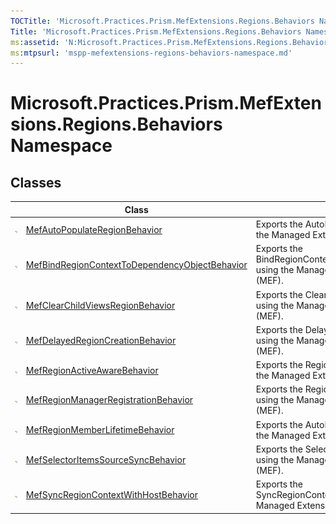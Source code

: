 ```yaml
---
TOCTitle: 'Microsoft.Practices.Prism.MefExtensions.Regions.Behaviors Namespace'
Title: 'Microsoft.Practices.Prism.MefExtensions.Regions.Behaviors Namespace ()'
ms:assetid: 'N:Microsoft.Practices.Prism.MefExtensions.Regions.Behaviors'
ms:mtpsurl: 'mspp-mefextensions-regions-behaviors-namespace.md'
---
```



# Microsoft.Practices.Prism.MefExtensions.Regions.Behaviors Namespace

 

## Classes


<table>

<thead>
<tr class="header">
<th> </th>
<th>Class</th>
<th>Description</th>
</tr>
</thead>
<tbody>
<tr class="odd">
<td><img src="/patterns-practices/reference/images/public-class.gif" alt="Public class"/></td>
<td><a href="/patterns-practices/reference/mefautopopulateregionbehavior-class-mspp-mefextensions-regions-behaviors" data-raw-source="[MefAutoPopulateRegionBehavior](/patterns-practices/reference/mefautopopulateregionbehavior-class-mspp-mefextensions-regions-behaviors)">MefAutoPopulateRegionBehavior</a></td>
<td><div class="summary">
Exports the AutoPopulateRegionBehavior using the Managed Extensibility Framework (MEF).
</div></td>
</tr>
<tr class="even">
<td><img src="/patterns-practices/reference/images/public-class.gif" alt="Public class"/></td>
<td><a href="/patterns-practices/reference/mefbindregioncontexttodependencyobjectbehavior-class-mspp-mefextensions-regions-behaviors" data-raw-source="[MefBindRegionContextToDependencyObjectBehavior](/patterns-practices/reference/mefbindregioncontexttodependencyobjectbehavior-class-mspp-mefextensions-regions-behaviors)">MefBindRegionContextToDependencyObjectBehavior</a></td>
<td><div class="summary">
Exports the BindRegionContextToDependencyObjectBehavior using the Managed Extensibility Framework (MEF).
</div></td>
</tr>
<tr class="odd">
<td><img src="/patterns-practices/reference/images/public-class.gif" alt="Public class"/></td>
<td><a href="/patterns-practices/reference/mefclearchildviewsregionbehavior-class-mspp-mefextensions-regions-behaviors" data-raw-source="[MefClearChildViewsRegionBehavior](/patterns-practices/reference/mefclearchildviewsregionbehavior-class-mspp-mefextensions-regions-behaviors)">MefClearChildViewsRegionBehavior</a></td>
<td><div class="summary">
Exports the ClearChildViewsRegionBehavior using the Managed Extensibility Framework (MEF).
</div></td>
</tr>
<tr class="even">
<td><img src="/patterns-practices/reference/images/public-class.gif" alt="Public class"/></td>
<td><a href="/patterns-practices/reference/mefdelayedregioncreationbehavior-class-mspp-mefextensions-regions-behaviors" data-raw-source="[MefDelayedRegionCreationBehavior](/patterns-practices/reference/mefdelayedregioncreationbehavior-class-mspp-mefextensions-regions-behaviors)">MefDelayedRegionCreationBehavior</a></td>
<td><div class="summary">
Exports the DelayedRegionCreationBehavior using the Managed Extensibility Framework (MEF).
</div></td>
</tr>
<tr class="odd">
<td><img src="/patterns-practices/reference/images/public-class.gif" alt="Public class"/></td>
<td><a href="/patterns-practices/reference/mefregionactiveawarebehavior-class-mspp-mefextensions-regions-behaviors" data-raw-source="[MefRegionActiveAwareBehavior](/patterns-practices/reference/mefregionactiveawarebehavior-class-mspp-mefextensions-regions-behaviors)">MefRegionActiveAwareBehavior</a></td>
<td><div class="summary">
Exports the RegionActiveAwareBehavior using the Managed Extensibility Framework (MEF).
</div></td>
</tr>
<tr class="even">
<td><img src="/patterns-practices/reference/images/public-class.gif" alt="Public class"/></td>
<td><a href="/patterns-practices/reference/mefregionmanagerregistrationbehavior-class-mspp-mefextensions-regions-behaviors" data-raw-source="[MefRegionManagerRegistrationBehavior](/patterns-practices/reference/mefregionmanagerregistrationbehavior-class-mspp-mefextensions-regions-behaviors)">MefRegionManagerRegistrationBehavior</a></td>
<td><div class="summary">
Exports the RegionManagerRegistrationBehavior using the Managed Extensibility Framework (MEF).
</div></td>
</tr>
<tr class="odd">
<td><img src="/patterns-practices/reference/images/public-class.gif" alt="Public class"/></td>
<td><a href="/patterns-practices/reference/mefregionmemberlifetimebehavior-class-mspp-mefextensions-regions-behaviors" data-raw-source="[MefRegionMemberLifetimeBehavior](/patterns-practices/reference/mefregionmemberlifetimebehavior-class-mspp-mefextensions-regions-behaviors)">MefRegionMemberLifetimeBehavior</a></td>
<td><div class="summary">
Exports the AutoPopulateRegionBehavior using the Managed Extensibility Framework (MEF).
</div></td>
</tr>
<tr class="even">
<td><img src="/patterns-practices/reference/images/public-class.gif" alt="Public class"/></td>
<td><a href="/patterns-practices/reference/mefselectoritemssourcesyncbehavior-class-mspp-mefextensions-regions-behaviors" data-raw-source="[MefSelectorItemsSourceSyncBehavior](/patterns-practices/reference/mefselectoritemssourcesyncbehavior-class-mspp-mefextensions-regions-behaviors)">MefSelectorItemsSourceSyncBehavior</a></td>
<td><div class="summary">
Exports the SelectorItemsSourceSyncBehavior using the Managed Extensibility Framework (MEF).
</div></td>
</tr>
<tr class="odd">
<td><img src="/patterns-practices/reference/images/public-class.gif" alt="Public class"/></td>
<td><a href="/patterns-practices/reference/mefsyncregioncontextwithhostbehavior-class-mspp-mefextensions-regions-behaviors" data-raw-source="[MefSyncRegionContextWithHostBehavior](/patterns-practices/reference/mefsyncregioncontextwithhostbehavior-class-mspp-mefextensions-regions-behaviors)">MefSyncRegionContextWithHostBehavior</a></td>
<td><div class="summary">
Exports the SyncRegionContextWithHostBehavior using the Managed Extensibility Framework (MEF).
</div></td>
</tr>
</tbody>
</table>
